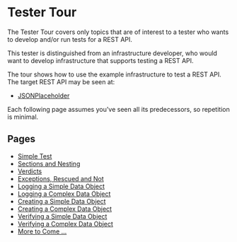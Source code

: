 # Tester Tour

The Tester Tour covers only topics that are of interest to a tester who wants to develop and/or run tests for a REST API.

This tester is distinguished from an infrastructure developer, who would want to develop infrastructure that supports testing a REST API.

The tour shows how to use the example infrastructure to test a REST API.  The target REST API may be seen at:

- [JSONPlaceholder](https://jsonplaceholder.typicode.com)

Each following page assumes you've seen all its predecessors, so repetition is minimal.

## Pages

- [Simple Test](./tester_tour/md_files/Test.md)
- [Sections and Nesting](./tester_tour/md_files/Sections.md)
- [Verdicts](./tester_tour/md_files/Verdicts.md)
- [Exceptions, Rescued and Not](./tester_tour/md_files/Exceptions.md)
- [Logging a Simple Data Object](./tester_tour/md_files/DataLogSimple.md)
- [Logging a Complex Data Object](./tester_tour/md_files/DataLogComplex.md)
- [Creating a Simple Data Object](./tester_tour/md_files/DataNewSimple.md)
- [Creating a Complex Data Object](./tester_tour/md_files/DataNewComplex.md)
- [Verifying a Simple Data Object](./tester_tour/md_files/DataEqualSimple.md)
- [Verifying a Complex Data Object](./tester_tour/md_files/DataEqualComplex.md)
- [More to Come ...](./tester_tour/md_files/MoreToCome.md)
